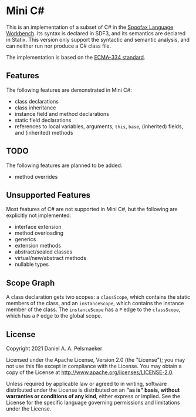 # Mini C#
This is an implementation of a subset of C# in the [Spoofax Language Workbench][1]. Its syntax is declared in SDF3, and its semantics are declared in Statix. This version only support the syntactic and semantic analysis, and can neither run nor produce a C# class file.

The implementation is based on the [ECMA-334 standard][2].


## Features
The following features are demonstrated in Mini C#:

- class declarations
- class inheritance
- instance field and method declarations
- static field declarations
- references to local variables, arguments, `this`, `base`, (inherited) fields, and (inherited) methods


## TODO
The following features are planned to be added:

- method overrides


## Unsupported Features
Most features of C# are not supported in Mini C#, but the following are explicitly not implemented:

- interface extension
- method overloading
- generics
- extension methods
- abstract/sealed classes
- virtual/new/abstract methods
- nullable types


## Scope Graph
A class declaration gets two scopes: a `classScope`, which contains the static members of the class, and an `instanceScope`, which contains the instance member of the class. The `instanceScope` has a `P` edge to the `classScope`, which has a `P` edge to the global scope.


## License
Copyright 2021 Daniel A. A. Pelsmaeker

Licensed under the Apache License, Version 2.0 (the "License"); you may not use this file except in compliance with the License. You may obtain a copy of the License at <http://www.apache.org/licenses/LICENSE-2.0>.

Unless required by applicable law or agreed to in writing, software distributed under the License is distributed on an **"as is" basis, without warranties or conditions of any kind**, either express or implied. See the License for the specific language governing permissions and limitations under the License.


[1]: https://spoofax.org/
[2]: https://www.ecma-international.org/publications-and-standards/standards/ecma-334/